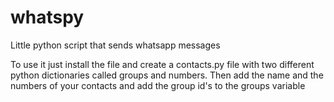 # whatspy
Little python script that sends whatsapp messages

To use it just install the file and create a contacts.py file with two different python dictionaries called groups and numbers. Then add the name and the numbers of your contacts and add the group id's to the groups variable 
